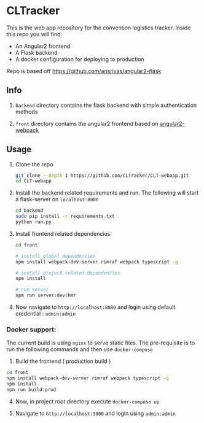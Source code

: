 # CLTracker

This is the web app repository for the convention logistics tracker. Inside this repo you will find:
* An Angular2 frontend
* A Flask backend
* A docker configuration for deploying to production

Repo is based off https://github.com/ansrivas/angular2-flask

## Info

1.  `backend` directory contains the flask backend with simple authentication methods

2.  `front` directory contains the angular2 frontend based on [angular2-webpack](https://github.com/preboot/angular2-webpack)

## Usage

1.  Clone the repo

    ```bash
    git clone --depth 1 https://github.com/CLTracker/CLT-webapp.git
    cd CLT-webapp
    ```

2.  Install the backend related requirements and run. The following will start a flask-server on `localhost:8080`

    ```bash
    cd backend
    sudo pip install -r requirements.txt
    python run.py
    ```

3.  Install frontend related dependencies

    ```bash
    cd front

    # install global dependencies
    npm install webpack-dev-server rimraf webpack typescript -g

    # install project related dependencies
    npm install

    # run server
    npm run server:dev:hmr
    ```

4.  Now navigate to `http://localhost:8080` and login using default credential : `admin:admin`

### Docker support:

The current build is using `nginx` to serve static files. The pre-requisite is to run the following commands and then use `docker-compose`

1. Build the frontend ( production build )

  ```bash
  cd front
  npm install webpack-dev-server rimraf webpack typescript -g
  npm install
  npm run build:prod
  ```
  
4. Now, in project root directory execute `docker-compose up`

3. Navigate to `http://localhost:3000` and login using `admin:admin`  
